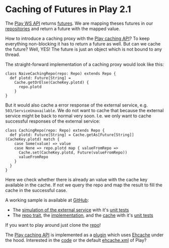 # Caching of Futures in Play 2.1
The [Play WS API](http://www.playframework.com/documentation/2.1.1/ScalaWS) returns [futures](http://www.scala-lang.org/api/current/index.html#scala.concurrent.Future).
We are mapping theses futures in our [repositories](https://en.wikipedia.org/wiki/Domain-driven_design)
and return a future with the mapped value.

How to introduce a caching proxy with the [Play caching API](http://www.playframework.com/documentation/2.1.1/ScalaCache)?
To keep everything non-blocking it has to return a future as well.
But can we cache the future? Well, YES! The future is just an object which is not bound to any thread.

The straight-forward implementation of a caching proxy would look like this:

    class NaiveCachingRepo(repo: Repo) extends Repo {
      def plotd: Future[String] =
        Cache.getOrElse(CacheKey.plotd) {
          repo.plotd
        }
    }

But it would also cache a error response of the external service, e.g. `503/ServiceUnavailable`. We do not want to cache
that because the external service might be back to normal very soon. I.e. we only want to cache successful
responses of the external service:

    class CachingRepo(repo: Repo) extends Repo {
      def plotd: Future[String] = Cache.getAs[Future[String]](CacheKey.plotd) match {
        case Some(value) => value
        case None => repo.plotd map { valueFromRepo =>
          Cache.set(CacheKey.plotd, Future(valueFromRepo))
          valueFromRepo
        }
      }
    }

Here we check whether there is already an value with the cache key available in the cache. If not we query the repo
and map the result to fill the cache in the successful case.

A working sample is available at [GitHub](https://github.com/AlexanderDaniel/play2-caching/tree/blogPost1):
* The [simulation of the external service](https://github.com/AlexanderDaniel/play2-caching/blob/blogPost1/app/external/ExternalRestService.scala)
  with it's [unit tests](https://github.com/AlexanderDaniel/play2-caching/blob/blogPost1/test/external/ExternalRestServiceSpec.scala)
* The [repo trait](https://github.com/AlexanderDaniel/play2-caching/blob/blogPost1/app/repositories/Repo.scala),
  the [implementation](https://github.com/AlexanderDaniel/play2-caching/blob/blogPost1/app/repositories/SimpleRepo.scala),
  and the [cache](https://github.com/AlexanderDaniel/play2-caching/blob/blogPost1/app/repositories/CachingRepo.scala)
  with it's [unit tests](https://github.com/AlexanderDaniel/play2-caching/blob/blogPost1/test/repositories/CachingRepoSpec.scala)

If you want to play around just clone the [repo](https://github.com/AlexanderDaniel/play2-caching/tree/blogPost1)!

The [Play caching API](http://www.playframework.com/documentation/2.1.1/ScalaCache) is implemented as a
[plugin](https://github.com/playframework/Play20/blob/master/framework/src/play/src/main/scala/play/api/Plugins.scala)
which uses [Ehcache](http://ehcache.org) under the hood. Interested in the
[code](https://github.com/playframework/Play20/blob/master/framework/src/play/src/main/scala/play/api/cache/Cache.scala)
or the default
[ehcache.xml](https://github.com/playframework/Play20/blob/master/framework/src/play/src/main/resources/ehcache.xml)
of Play?
